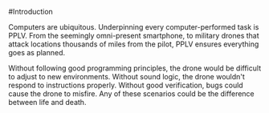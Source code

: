 #Introduction

 Computers are ubiquitous. Underpinning every computer-performed task is PPLV. From the seemingly omni-present smartphone, to military drones that attack locations thousands of miles from the pilot, PPLV ensures everything goes as planned.

Without following good programming principles, the drone would be difficult to adjust to new environments. Without sound logic, the drone wouldn't respond to instructions properly. Without good verification, bugs could cause the drone to misfire. Any of these scenarios could be the difference between life and death.